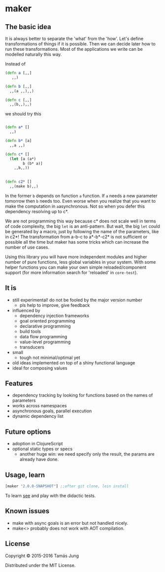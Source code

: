 
[](doc/Cima_da_Conegliano_God_the_Father.jpg)

# maker



## The basic idea

It is always better to separate the 'what' from the 'how'. Let's define
transformations of things if it is possible. Then we can decide later how to run
these transformations. Most of the applications we write can be modelled
naturally this way.

Instead of 

```clojure
(defn a [,,]
   ,,)

(defn b [,,]
  ,,(a ,,),,)

(defn c [,,]
  ,,(b,,),,)

```
we should try this
```clojure

(defn a* []
  ,,)

(defn b* [a]
  ,,a ,,)

(defn c* []
  (let [a (a*)
        b (b* a)]
    ,,b,,))
    
    
(defn c2* []
  ,,(make b),,)
```
In the former `b` depends on function `a` function. If `a` needs a new parameter
tomorrow then `b` needs too. Even worse when you realize that you want to make
the computation in `a`asynchronous. Not so when you defer this dependency
resolving up to c*.

We are not programming this way because c* does not scale well in terms of code
complexity, the big `let` is an anti-pattern. But wait, the big `let` could be
generated by a macro, just by following the name of the parameters, like in c2*!
The transformation from a-b-c to a*-b*-c2* is not sufficient or possible all the
time but maker has some tricks which can increase the number of use cases.

Using this library you will have more independent modules and higher number of
pure functions, less global variables in your system. With some helper functions
you can make your own simple reloaded/component support (for more information
search for 'reloaded' in `core-test`).

## It is

  * still experimental! do not be fooled by the major version number
    * pls help to improve, give feedback
  * influenced by
    * dependency injection frameworks
    * goal oriented programming
    * declarative programming
    * build tools
    * data flow programming
    * value-level programming
    * transducers
  * small
    * tough not minimal/optimal yet
  * old ideas implemented on top of a shiny functional language
  * ideal for composing values

## Features

* dependency tracking by looking for functions based on the names of parameters
* works across namespaces
* asynchronous goals, parallel execution
* dynamic dependency list

## Future options
* adoption in ClojureScript
* optional static types or specs
  * another huge win: we need specify only the result, the params are already
  have done.

## Usage, learn
```clj
[maker "2.0.0-SNAPSHOT"] ;;after git clone, lein install
```
To learn [see](test/maker/core_test.clj) and play with the didactic tests.

## Known issues

* make with async goals is an error but not handled nicely.
* make<> probably does not work with AOT compilation.

## License

Copyright © 2015-2016 Tamás Jung

Distributed under the MIT License.

